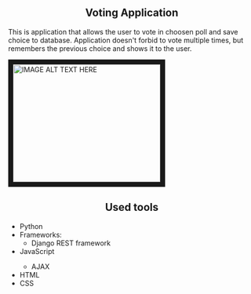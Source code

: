 <h2 style="text-align: center">Voting Application</h2>
<p>This is application that allows the user to vote in choosen poll and save choice to database. Application doesn't forbid to vote multiple times, but remembers the previous choice 
and shows it to the user.</p>

<a href="http://www.youtube.com/watch?feature=player_embedded&v=w6AsH16kh9Q
" target="_blank"><img src="http://img.youtube.com/vi/w6AsH16kh9Q/0.jpg" 
alt="IMAGE ALT TEXT HERE" width="300" height="240" border="10" /></a>

<h2 style="text-align: center">Used tools</h2>
<ul>
  <li>Python</li>
  <li>Frameworks:
  <ul>
    <li>Django REST framework</li>
  </ul></li>
  <li>JavaScript</li>
    <ul><li>AJAX</li></ul>
  <li>HTML</li>
  <li>CSS</li>
</ul>
